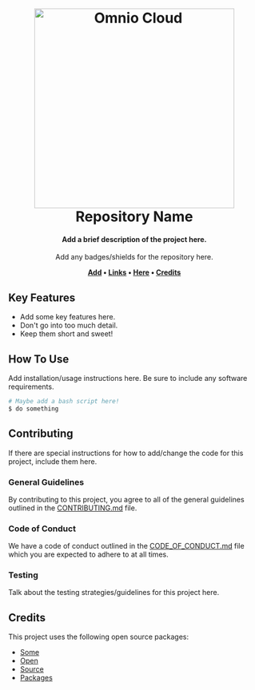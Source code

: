 <h1 align="center">
  <img src="https://i.imgur.com/pNsVYrn.png" alt="Omnio Cloud" width="400">
  <br>
  Repository Name
  <br>
</h1>

<h4 align="center">Add a brief description of the project here.</h4>

<p align="center">
  Add any badges/shields for the repository here.
</p>

<p align="center">
  <strong>
    <a href="#key-features">Add</a> •
    <a href="#how-to-use">Links</a> •
    <a href="#contributing">Here</a> •
    <a href="#credits">Credits</a>
  </strong>
</p>

## Key Features

* Add some key features here.
* Don't go into too much detail.
* Keep them short and sweet!

## How To Use

Add installation/usage instructions here. Be sure to include any software requirements.

```bash
# Maybe add a bash script here!
$ do something
```

## Contributing

If there are special instructions for how to add/change the code for this project, include them here.

### General Guidelines

By contributing to this project, you agree to all of the general guidelines outlined in the [CONTRIBUTING.md](CONTRIBUTING.md) file.

### Code of Conduct

We have a code of conduct outlined in the [CODE_OF_CONDUCT.md](CODE_OF_CONDUCT.md) file which you are expected to adhere to at all times.

### Testing

Talk about the testing strategies/guidelines for this project here.

## Credits

This project uses the following open source packages:

- [Some](#)
- [Open](#)
- [Source](#)
- [Packages](#)
